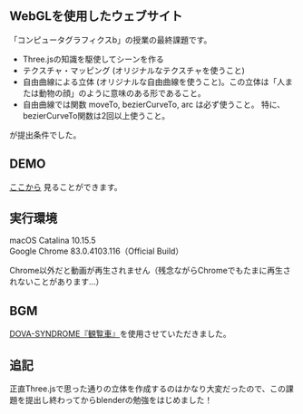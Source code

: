 ## WebGLを使用したウェブサイト

「コンピュータグラフィクスb」の授業の最終課題です。

<ul>
<li>Three.jsの知識を駆使してシーンを作る
<li>テクスチャ・マッピング (オリジナルなテクスチャを使うこと)
<li>自由曲線による立体 (オリジナルな自由曲線を使うこと)。この立体は「人または動物の顔」のように意味のある形であること。
<li>自由曲線では関数 moveTo, bezierCurveTo, arc は必ず使うこと。 特に、bezierCurveTo関数は2回以上使うこと。
</ul>
が提出条件でした。


## DEMO

[ここから](https://mayu-snba19.github.io/threejs-page/) 見ることができます。

## 実行環境

macOS Catalina 10.15.5<br>
Google Chrome 83.0.4103.116（Official Build）

Chrome以外だと動画が再生されません（残念ながらChromeでもたまに再生されないことがあります...）

## BGM

[DOVA-SYNDROME『観覧車』](https://dova-s.jp/bgm/play13064.html)を使用させていただきました。

## 追記

正直Three.jsで思った通りの立体を作成するのはかなり大変だったので、この課題を提出し終わってからblenderの勉強をはじめました！


